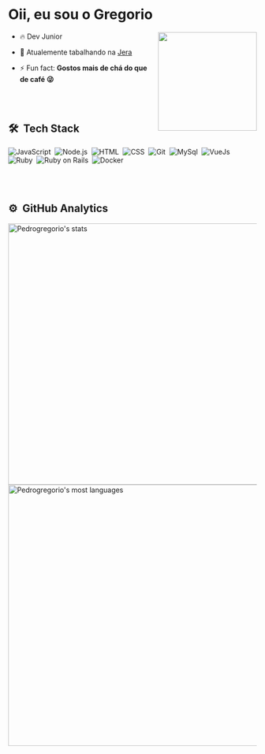 <h1 align="left">Oii, eu sou o Gregorio</h1>

<img align='right' src='https://media.giphy.com/media/SS8CV2rQdlYNLtBCiF/giphy.gif' width='200'>

- 🔥 Dev Junior

- 🔭 Atualemente tabalhando na [Jera](https://github.com/jera)

- ⚡ Fun fact: **Gostos mais de chá do que de café 😜**

<br><br>

## 🛠 &nbsp;Tech Stack

![JavaScript](https://img.shields.io/badge/JavaScript-323330?style=for-the-badge&logo=javascript&logoColor=F7DF1E)&nbsp;
![Node.js](https://img.shields.io/badge/Node.js-339933?style=for-the-badge&logo=nodedotjs&logoColor=white)&nbsp;
![HTML](https://img.shields.io/badge/-HTML-323330?style=for-the-badge&flat&logo=HTML5)&nbsp;
![CSS](https://img.shields.io/badge/-CSS-323330?style=for-the-badge&flat&logo=CSS3&logoColor=1572B6)&nbsp;
![Git](https://img.shields.io/badge/-Git-323330?style=for-the-badge&flat&logo=git)&nbsp;
![MySql](https://img.shields.io/badge/-MySql-blue?style=for-the-badge&flat&logo=mysql&logoColor=white)&nbsp;
![VueJs](https://img.shields.io/badge/-Vuejs-605b55?style=for-the-badge&flat&logo=vue.js)&nbsp;
![Ruby](https://img.shields.io/badge/Ruby-CC342D?style=for-the-badge&logo=ruby&logoColor=white)&nbsp;
![Ruby on Rails](https://img.shields.io/badge/Ruby_on_Rails-CC0000?style=for-the-badge&logo=ruby-on-rails&logoColor=white)&nbsp;
![Docker](https://img.shields.io/badge/Docker-blue?style=for-the-badge&logo=docker&logoColor=white)&nbsp;

<br><br>

## ⚙️ &nbsp;GitHub Analytics

<p align="left">
<img width="530em" src="https://github-readme-stats.vercel.app/api?username=Pedrogregorio&show_icons=true&theme=vision-friendly-dark" alt="Pedrogregorio's stats"/>
<img width="530em" src="https://github-readme-stats.vercel.app/api/top-langs/?username=Pedrogregorio&layout=compact&theme=vision-friendly-dark" alt="Pedrogregorio's most languages"/>
</p>
